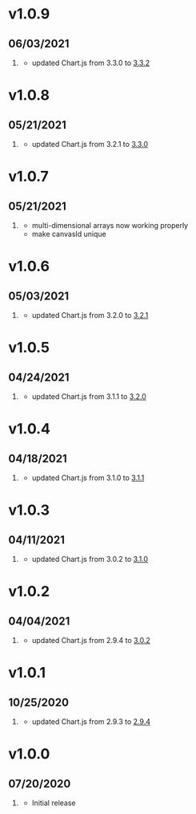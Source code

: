 # v1.0.9
##  06/03/2021

1. [](#improved)
   * updated Chart.js from 3.3.0 to [3.3.2](https://github.com/chartjs/Chart.js/releases/tag/v3.3.2)

# v1.0.8
##  05/21/2021

1. [](#improved)
   * updated Chart.js from 3.2.1 to [3.3.0](https://github.com/chartjs/Chart.js/releases/tag/v3.3.0)

# v1.0.7
##  05/21/2021

1. [](#bugfix)
   * multi-dimensional arrays now working properly
   * make canvasId unique

# v1.0.6
##  05/03/2021

1. [](#improved)
   * updated Chart.js from 3.2.0 to [3.2.1](https://github.com/chartjs/Chart.js/releases/tag/v3.2.1)

# v1.0.5
##  04/24/2021

1. [](#improved)
   * updated Chart.js from 3.1.1 to [3.2.0](https://github.com/chartjs/Chart.js/releases/tag/v3.2.0)

# v1.0.4
##  04/18/2021

1. [](#improved)
   * updated Chart.js from 3.1.0 to [3.1.1](https://github.com/chartjs/Chart.js/releases/tag/v3.1.1)

# v1.0.3
##  04/11/2021

1. [](#improved)
    * updated Chart.js from 3.0.2 to [3.1.0](https://github.com/chartjs/Chart.js/releases/tag/v3.1.0)

# v1.0.2
##  04/04/2021

1. [](#improved)
    * updated Chart.js from 2.9.4 to [3.0.2](https://github.com/chartjs/Chart.js/releases/tag/v3.0.2)

# v1.0.1
##  10/25/2020

1. [](#improved)
    * updated Chart.js from 2.9.3 to [2.9.4](https://github.com/chartjs/Chart.js/releases/tag/v2.9.4)

# v1.0.0
##  07/20/2020

1. [](#new)
    * Initial release
